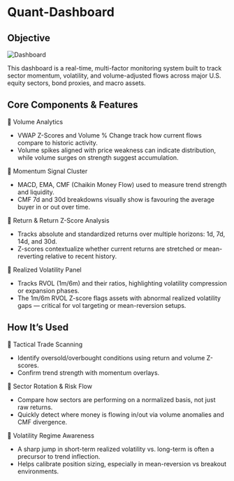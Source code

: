 # Quant-Dashboard

## Objective

![Dashboard](https://github.com/user-attachments/assets/d1dcfb61-dbbd-479f-b1b8-97cb3c867b2f)

This dashboard is a real-time, multi-factor monitoring system built to track sector momentum, volatility, and volume-adjusted flows across major U.S. equity sectors, bond proxies, and macro assets.

## Core Components & Features
🔹 Volume Analytics
- VWAP Z-Scores and Volume % Change track how current flows compare to historic activity.
- Volume spikes aligned with price weakness can indicate distribution, while volume surges on strength suggest accumulation.

🔹 Momentum Signal Cluster
- MACD, EMA, CMF (Chaikin Money Flow) used to measure trend strength and liquidity.
- CMF 7d and 30d breakdowns visually show  is favouring the average buyer  in or out over time.

🔹 Return & Return Z-Score Analysis
- Tracks absolute and standardized returns over multiple horizons: 1d, 7d, 14d, and 30d.
- Z-scores contextualize whether current returns are stretched or mean-reverting relative to recent history.

🔹 Realized Volatility Panel
- Tracks RVOL (1m/6m) and their ratios, highlighting volatility compression or expansion phases.
- The 1m/6m RVOL Z-score flags assets with abnormal realized volatility gaps — critical for vol targeting or mean-reversion setups.

## How It’s Used

🔹 Tactical Trade Scanning
- Identify oversold/overbought conditions using return and volume Z-scores.
- Confirm trend strength with momentum overlays.

🔹 Sector Rotation & Risk Flow
- Compare how sectors are performing on a normalized basis, not just raw returns.
- Quickly detect where money is flowing in/out via volume anomalies and CMF divergence.

🔹 Volatility Regime Awareness
- A sharp jump in short-term realized volatility vs. long-term is often a precursor to trend inflection.
- Helps calibrate position sizing, especially in mean-reversion vs breakout environments.
